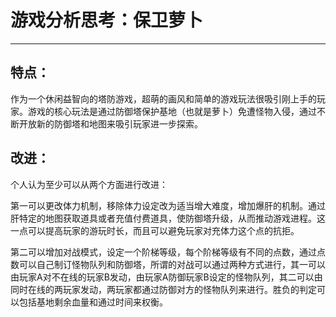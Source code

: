 # 游戏分析思考：保卫萝卜 #
------
## 特点： ##

作为一个休闲益智向的塔防游戏，超萌的画风和简单的游戏玩法很吸引刚上手的玩家。游戏的核心玩法是通过防御塔保护基地（也就是萝卜）免遭怪物入侵，通过不断开放新的防御塔和地图来吸引玩家进一步探索。
     
## 改进： ##

个人认为至少可以从两个方面进行改进：

第一可以更改体力机制，移除体力设定改为适当增大难度，增加爆肝的机制。通过肝特定的地图获取道具或者充值付费道具，使防御塔升级，从而推动游戏进程。这一点可以提高玩家的游玩时长，而且可以避免玩家对充体力这个点的抗拒。

第二可以增加对战模式，设定一个阶梯等级，每个阶梯等级有不同的点数，通过点数可以自己制订怪物队列和防御塔，所谓的对战可以通过两种方式进行，其一可以由玩家A对不在线的玩家B发动，由玩家A防御玩家B设定的怪物队列，其二可以由同时在线的两玩家发动，两玩家都通过防御对方的怪物队列来进行。胜负的判定可以包括基地剩余血量和通过时间来权衡。
